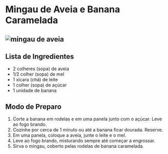 # Mingau de Aveia e Banana Caramelada

##   ![mingau de aveia](livro-de-receitas/imagens/mingau-de-aveia-e-banana-caramelada-1.jpeg)

## Lista de Ingredientes

- 2 colheres (sopa) de aveia
- 1/2 colher (sopa) de mel
- 1 xícara (chá) de leite
- 1 colher (sopa) de açúcar
- 1 unidade de banana

## Modo de Preparo

1. Corte a banana em rodelas e em uma panela junto com o açúcar. Leve ao fogo brando.
2. Cozinhe por cerca de 1 minuto ou até a banana ficar dourada. Reserve.
3. Em uma panela, coloque a aveia, junte o leite e o mel.
4. Leve ao fogo brando, misturando sempre até começar a engrossar.
5. Sirva o mingau, coberto pelas rodelas de banana caramelada.
